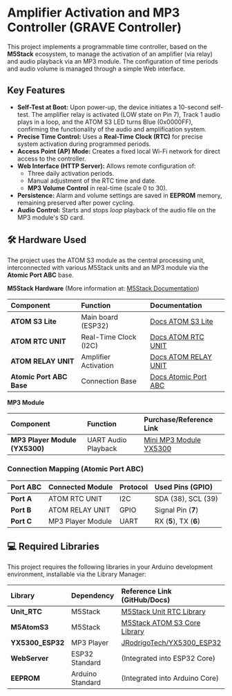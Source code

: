 # **Amplifier Activation and MP3 Controller** **(GRAVE Controller)**

This project implements a programmable time controller, based on the **M5Stack** ecosystem, to manage the activation of an amplifier (via relay) and audio playback via an MP3 module. The configuration of time periods and audio volume is managed through a simple Web interface.

## **Key Features**

* **Self-Test at Boot:** Upon power-up, the device initiates a 10-second self-test. The amplifier relay is activated (LOW state on Pin 7), Track 1 audio plays in a loop, and the ATOM S3 LED turns Blue (0x0000FF), confirming the functionality of the audio and amplification system.
* **Precise Time Control:** Uses a **Real-Time Clock (RTC)** for precise system activation during programmed periods.  
* **Access Point (AP) Mode:** Creates a fixed local Wi-Fi network for direct access to the controller.  
* **Web Interface (HTTP Server):** Allows remote configuration of:  
  * Three daily activation periods.  
  * Manual adjustment of the RTC time and date.  
  * **MP3 Volume Control** in real-time (scale 0 to 30).  
* **Persistence:** Alarm and volume settings are saved in **EEPROM** memory, remaining preserved after power cycling.  
* **Audio Control:** Starts and stops *loop* playback of the audio file on the MP3 module's SD card.

## **🛠️ Hardware Used**

The project uses the ATOM S3 module as the central processing unit, interconnected with various M5Stack units and an MP3 module via the **Atomic Port ABC** base.

**M5Stack Hardware** (More information at: [M5Stack Documentation](https://m5stack.com/))

| Component | Function | Documentation |
| :---- | :---- | :---- |
| **ATOM S3 Lite** | Main board (ESP32) | [Docs ATOM S3 Lite](https://docs.m5stack.com/en/core/AtomS3%20Lite) |
| **ATOM RTC UNIT** | Real-Time Clock (I2C) | [Docs ATOM RTC UNIT](https://docs.m5stack.com/en/unit/UNIT%20RTC) |
| **ATOM RELAY UNIT** | Amplifier Activation | [Docs ATOM RELAY UNIT](https://docs.m5stack.com/en/unit/relay) |
| **Atomic Port ABC Base** | Connection Base | [Docs Atomic Port ABC](https://www.google.com/search?q=https://docs.m5stack.com/en/atom/AtomPortABC) |

**MP3 Module**

| Component | Function | Purchase/Reference Link |
| :---- | :---- | :---- |
| **MP3 Player Module (YX5300)** | UART Audio Playback | [Mini MP3 Module YX5300](https://www.tinytronics.nl/en/audio/audio-sources/mini-mp3-module-yx5300-with-audio-jack) |

### **Connection Mapping (Atomic Port ABC)**

| Port ABC | Connected Module | Protocol | Used Pins (GPIO) |
| :---- | :---- | :---- | :---- |
| **Port A** | ATOM RTC UNIT | I2C | SDA (38), SCL (39) |
| **Port B** | ATOM RELAY UNIT | GPIO | Signal Pin (**7**) |
| **Port C** | MP3 Player Module | UART | RX (**5**), TX (**6**) |

## **💻 Required Libraries**

This project requires the following libraries in your Arduino development environment, installable via the Library Manager:

| Library | Dependency | Reference Link (GitHub/Docs) |
| :---- | :---- | :---- |
| **Unit\_RTC** | M5Stack | [M5Stack Unit RTC Library](https://docs.m5stack.com/en/unit/UNIT%20RTC) |
| **M5AtomS3** | M5Stack | [M5Stack ATOM S3 Core Library](https://docs.m5stack.com/en/core/AtomS3%20Lite) |
| **YX5300\_ESP32** | MP3 Player | [JRodrigoTech/YX5300\_ESP32](https://www.google.com/search?q=https://github.com/JRodrigoTech/YX5300_ESP32) |
| **WebServer** | ESP32 Standard | (Integrated into ESP32 Core) |
| **EEPROM** | Arduino Standard | (Integrated into Arduino Core) |

